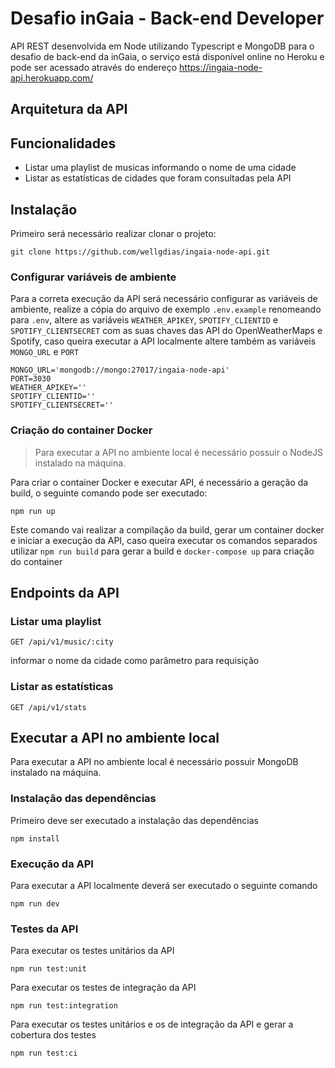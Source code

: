 # Desafio inGaia - Back-end Developer
API REST desenvolvida em Node utilizando Typescript e MongoDB para o desafio de back-end da inGaia, o serviço está disponível online no Heroku e pode ser acessado através do endereço https://ingaia-node-api.herokuapp.com/

## Arquitetura da API

## Funcionalidades
 - Listar uma playlist de musicas informando o nome de uma cidade
 - Listar as estatísticas de cidades que foram consultadas pela API
 
## Instalação
Primeiro será necessário realizar clonar o projeto:
```
git clone https://github.com/wellgdias/ingaia-node-api.git
```
### Configurar variáveis de ambiente
Para a correta execução da API será necessário configurar as variáveis de ambiente, realize a cópia do arquivo de exemplo `.env.example` renomeando para `.env`,
altere as variáveis `WEATHER_APIKEY`, `SPOTIFY_CLIENTID` e `SPOTIFY_CLIENTSECRET` com as suas chaves das API do OpenWeatherMaps e Spotify, caso queira executar a API localmente altere também as variáveis `MONGO_URL` e `PORT`
````
MONGO_URL='mongodb://mongo:27017/ingaia-node-api'
PORT=3030
WEATHER_APIKEY=''
SPOTIFY_CLIENTID=''
SPOTIFY_CLIENTSECRET=''
````

### Criação do container Docker
> Para executar a API no ambiente local é necessário possuir o NodeJS instalado na máquina.

Para criar o container Docker e executar API, é necessário a geração da build, o seguinte comando pode ser executado:
 ```
npm run up
```
Este comando vai realizar a compilação da build, gerar um container docker e iniciar a execução da API, caso queira executar os comandos separados utilizar 
`npm run build` para gerar a build e `docker-compose up` para criação do container

## Endpoints da API
### Listar uma playlist
```
GET /api/v1/music/:city
```
informar o nome da cidade como parâmetro para requisição

### Listar as estatísticas
```
GET /api/v1/stats
```

## Executar a API no ambiente local
Para executar a API no ambiente local é necessário possuir MongoDB instalado na máquina.

### Instalação das dependências
Primeiro deve ser executado a instalação das dependências
```
npm install
``` 

### Execução da API
Para executar a API localmente deverá ser executado o seguinte comando
```
npm run dev
``` 

### Testes da API
Para executar os testes unitários da API
```
npm run test:unit
```
Para executar os testes de integração da API
```
npm run test:integration
```
Para executar os testes unitários e os de integração da API e gerar a cobertura dos testes
```
npm run test:ci
```



